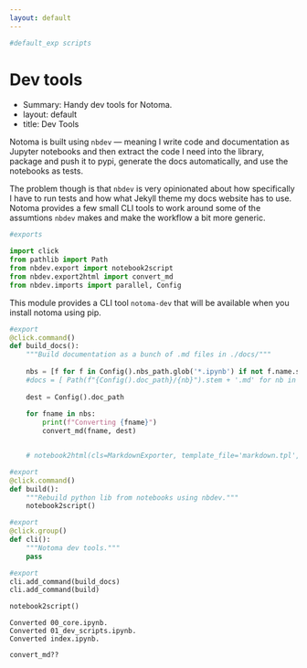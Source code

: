 ```yaml
---
layout: default
---
```



<div class="codecell" markdown="1">
<div class="input_area" markdown="1">

```python
#default_exp scripts
```

</div>

</div>

# Dev tools

- Summary: Handy dev tools for Notoma.
- layout: default
- title: Dev Tools

Notoma is built using `nbdev` — meaning I write code and documentation as Jupyter notebooks and then extract the code I need into the library, package and push it to pypi, generate the docs automatically, and use the notebooks as tests. 

The problem though is that `nbdev` is very opinionated about how specifically I have to run tests and how what Jekyll theme my docs website has to use. Notoma provides a few small CLI tools to work around some of the assumtions `nbdev` makes and make the workflow a bit more generic.
<div class="codecell" markdown="1">
<div class="input_area" markdown="1">

```python
#exports

import click
from pathlib import Path
from nbdev.export import notebook2script
from nbdev.export2html import convert_md
from nbdev.imports import parallel, Config

```

</div>

</div>

This module provides a CLI tool `notoma-dev` that will be available when you install notoma using pip.
<div class="codecell" markdown="1">
<div class="input_area" markdown="1">

```python
#export
@click.command()
def build_docs():
    """Build documentation as a bunch of .md files in ./docs/"""
    
    nbs = [f for f in Config().nbs_path.glob('*.ipynb') if not f.name.startswith('_')]
    #docs = [ Path(f"{Config().doc_path}/{nb}").stem + '.md' for nb in nbs]
    
    dest = Config().doc_path
    
    for fname in nbs:
        print(f"Converting {fname}")
        convert_md(fname, dest)


    # notebook2html(cls=MarkdownExporter, template_file='markdown.tpl', force_all=True)
```

</div>

</div>
<div class="codecell" markdown="1">
<div class="input_area" markdown="1">

```python
#export
@click.command()
def build():
    """Rebuild python lib from notebooks using nbdev."""
    notebook2script()
```

</div>

</div>
<div class="codecell" markdown="1">
<div class="input_area" markdown="1">

```python
#export
@click.group()
def cli():
    """Notoma dev tools."""
    pass
```

</div>

</div>
<div class="codecell" markdown="1">
<div class="input_area" markdown="1">

```python
#export
cli.add_command(build_docs)
cli.add_command(build)
```

</div>

</div>
<div class="codecell" markdown="1">
<div class="input_area" markdown="1">

```python
notebook2script()
```

</div>
<div class="output_area" markdown="1">

    Converted 00_core.ipynb.
    Converted 01_dev_scripts.ipynb.
    Converted index.ipynb.


</div>

</div>
<div class="codecell" markdown="1">
<div class="input_area" markdown="1">

```python
convert_md??
```

</div>

</div>
<div class="codecell" markdown="1">
<div class="input_area" markdown="1">

```python

```

</div>

</div>
